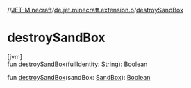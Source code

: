 //[JET-Minecraft](../../index.md)/[de.jet.minecraft.extension.o](index.md)/[destroySandBox](destroy-sand-box.md)

# destroySandBox

[jvm]\
fun [destroySandBox](destroy-sand-box.md)(fullIdentity: [String](https://kotlinlang.org/api/latest/jvm/stdlib/kotlin/-string/index.html)): [Boolean](https://kotlinlang.org/api/latest/jvm/stdlib/kotlin/-boolean/index.html)

fun [destroySandBox](destroy-sand-box.md)(sandBox: [SandBox](../de.jet.minecraft.runtime.sandbox/-sand-box/index.md)): [Boolean](https://kotlinlang.org/api/latest/jvm/stdlib/kotlin/-boolean/index.html)
